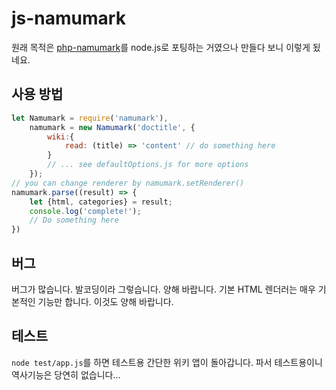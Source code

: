 # js-namumark
원래 목적은 [php-namumark](https://github.com/koreapyj/php-namumark)를 node.js로 포팅하는 거였으나 만들다 보니 이렇게 됬네요.

## 사용 방법
```js
let Namumark = require('namumark'),
    namumark = new Namumark('doctitle', {
        wiki:{
            read: (title) => 'content' // do something here
        }
        // ... see defaultOptions.js for more options
    });
// you can change renderer by namumark.setRenderer()
namumark.parse((result) => {
    let {html, categories} = result;
    console.log('complete!');
    // Do something here
})
```

## 버그
버그가 많습니다. 발코딩이라 그렇습니다. 양해 바랍니다.
기본 HTML 렌더러는 매우 기본적인 기능만 합니다. 이것도 양해 바랍니다.

## 테스트
`node test/app.js`를 하면 테스트용 간단한 위키 앱이 돌아갑니다. 파서 테스트용이니 역사기능은 당연히 없습니다...